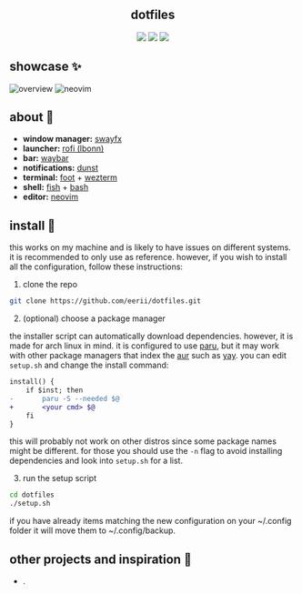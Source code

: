 <div align="center">
<h2 align="center">dotfiles</h2>

![](https://img.shields.io/github/last-commit/josekoalas/dotfiles?style=for-the-badge&logo=git&logoColor=white&labelColor=%23191724&color=%23f6c177)
![](https://img.shields.io/github/repo-size/josekoalas/dotfiles?style=for-the-badge&logo=bookstack&logoColor=white&labelColor=%23191724&color=%23c4a7e7)
![](https://img.shields.io/github/issues/josekoalas/dotfiles?style=for-the-badge&logo=bilibili&logoColor=white&labelColor=%23191724&color=%239ccfd8)
</div>

## showcase ✨

![overview](https://github.com/josekoalas/dotfiles/assets/22449369/8437121c-4138-414f-860d-43dc9ab10a85)
![neovim](https://github.com/josekoalas/dotfiles/assets/22449369/c62a8bf6-a2b8-408a-abda-532bea580bb0)

## about 🌿

- **window manager:** [swayfx](https://github.com/WillPower3309/swayfx)
- **launcher:** [rofi (lbonn)](https://github.com/lbonn/rofi)
- **bar:** [waybar](https://github.com/Alexays/Waybar)
- **notifications:** [dunst](https://github.com/dunst-project/dunst)
- **terminal:** [foot](https://codeberg.org/dnkl/foot) + [wezterm](https://github.com/wez/wezterm) 
- **shell:** [fish](https://github.com/fish-shell/fish-shell) + [bash](https://www.gnu.org/software/bash/)
- **editor:** [neovim](https://github.com/neovim/neovim)

## install 🌳

this works on my machine and is likely to have issues on different systems.
it is recommended to only use as reference.
however, if you wish to install all the configuration, follow these instructions:

1. clone the repo

```sh
git clone https://github.com/eerii/dotfiles.git
```

2. (optional) choose a package manager

the installer script can automatically download dependencies.
however, it is made for arch linux in mind.
it is configured to use [paru](https://github.com/Morganamilo/paru), but it may work with other package managers that index the [aur](https://aur.archlinux.org/) such as [yay](https://github.com/Jguer/yay).
you can edit `setup.sh` and change the install command:

```diff
install() {
    if $inst; then
-       paru -S --needed $@
+       <your cmd> $@
    fi
}
```

this will probably not work on other distros since some package names might be different.
for those you should use the `-n` flag to avoid installing dependencies and look into `setup.sh` for a list.

3. run the setup script

```sh
cd dotfiles
./setup.sh
```

if you have already items matching the new configuration on your ~/.config folder it will move them to ~/.config/backup.

## other projects and inspiration 🌺

- .
